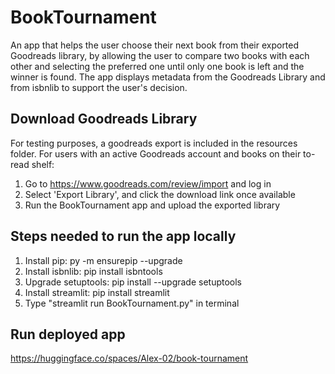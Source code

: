 # BookTournament

An app that helps the user choose their next book from their exported Goodreads library, 
by allowing the user to compare two books with each other and selecting the preferred one 
until only one book is left and the winner is found. 
The app displays metadata from the Goodreads Library and from isbnlib to support the user's decision.

## Download Goodreads Library
For testing purposes, a goodreads export is included in the resources folder.
For users with an active Goodreads account and books on their to-read shelf:
1. Go to https://www.goodreads.com/review/import and log in
2. Select 'Export Library', and click the download link once available
3. Run the BookTournament app and upload the exported library

## Steps needed to run the app locally
1. Install pip: py -m ensurepip --upgrade
2. Install isbnlib: pip install isbntools
3. Upgrade setuptools: pip install --upgrade setuptools
4. Install streamlit: pip install streamlit 
5. Type "streamlit run BookTournament.py" in terminal

## Run deployed app
https://huggingface.co/spaces/Alex-02/book-tournament

